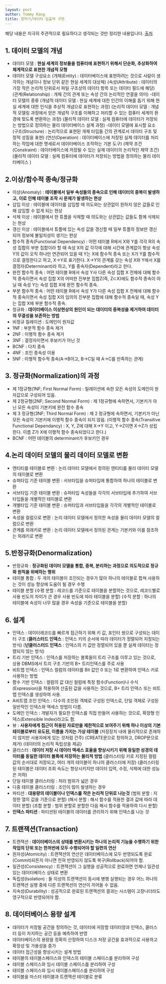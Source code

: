 ```yaml
---
layout: post
author: Tommy Kang
title: 정처기/데이터 입출력 구현
---
```

해당 내용은 지극히 주관적으로 필요하다고 생각되는 것만 정리한 내용입니다. 
[출처](https://jigglog.netlify.app/[2020]%20%EC%A0%95%EB%B3%B4%20%EC%B2%98%EB%A6%AC%20%EA%B8%B0%EC%82%AC%20%EC%8B%A4%EA%B8%B0%203-%EB%8D%B0%EC%9D%B4%ED%84%B0%20%EC%9E%85%EC%B6%9C%EB%A0%A5%20%EA%B5%AC%ED%98%84/)

## 1. 데이터 모델의 개념
- 데이터 모델 : **현실 세계의 정보들을 컴퓨터에 표현하기 위해서 단순화, 추상화하여 체계적으로 표현한 개념적 모형**
- 데이터 모델 구성요소
(개체(Entity) : 데이터베이스에 표현하려는 것으로 사람이 생각하는 개념이나 정보 단위 같은 현실 세계의 대상체)
(속성(Attribute) : 데이터의 가장 작은 논리적 단위로서 파일 구조상의 데이터 항목 또는 데이터 필드에 해당)
(관계(Relationship) : 개체 간의 관계 또는 속성 간의 논리적인 연결을 의미)
-데이터 모델의 종류
(개념적 데이터 모델 : 현실 세계에 대한 인간의 이해를 돕기 위해 현실 세계에 대한 인식을 추상적 개념으로 표현하는 과정)
(논리적 데이터 모델 : 개념적 모델링 과정에서 얻은 개념적 구조를 이해하고 처리할 수 있는 컴퓨터 세계의 환경에 맞도록 변환하는 과정)
(물리적 데이터 모델 : 실제 컴퓨터에 데이터가 저장되는 방법으로 정의하는 물리 데이터베이스 설계 과정)
-데이터 모델에 표시할 요소
(구조(Structure) : 논리적으로 표현된 개체 타입들 간의 관계로서 데이터 구조 및 정적 성질을 표현)
(연산(Operation) : 데이터베이스에 저장된 실제 데이터를 처리하는 작업에 대한 명세로서 데이터베이스 조작하는 기본 도구)
(제약 조건(Constraint) : 데이터베이스에 저장될 수 있는 실제 데이터의 논리적인 제약 조건)
(물리적 데이터 모델 : 실제 컴퓨터에 데이터가 저장되는 방법을 정의하는 물리 데이터베이스 )

## 2.이상/함수적 종속/정규화
- 이상(Anomaly) : **테이블에서 일부 속성들의 종속으로 인해 데이터의 중복이 발생하고, 이로 인해 테이블 조작 시 문제가 발생하는 현상**
- 삽입 이상 : 테이블에 데이터를 삽입할 때 의도와는 상관없이 원하지 않은 값들로 인해 삽입할 수 없게 되는 현상
- 삭제 이상 : 테이블에서 한 튜플을 삭제할 때 의도와는 상관없는 값들도 함께 삭제되는 현상
- 갱신 이상 : 테이블에서 튜플에 있는 속성 값을 갱신할 때 일부 튜플의 정보만 갱신되어 정보에 불일치성이 생기는 현상
- 함수적 종속(Functional Dependency) : 어떤 테이블 R에서 X와 Y를 각각 R의 속성 집합의 부분 집합이라 할 때 속성 X의 값 각각에 대해 시간에 관계없이 항상 속성 Y의 값이 오직 하나만 연관되어 있을 때 Y는 X에 함수적 종속 또는 X가 Y를 함수적으로 결정한다고 하고, X->Y로 표기한다. X->Y의 관계를 갖는 속성 X와 Y에서 X를 결정자(Determinant)라 하고, Y를 종속자(Dependent)라고 한다.
- 완전 함수적 종속 : 어떤 테이블 R에서 속성 Y사 다른 속성 집합 X 전체에 대해 함수적 종속이면서 속성 집합 X의 어떠한 진부분 집합Z(즉, Z⊂X)에도 함수적 종속이 아닐 때 속성 Y는 속성 집합 X에 완전 함수적 종속.
- 부분 함수적 종속 : 어떤 테이블 R에서 속성 Y가 다른 속성 집합 X 전체에 대해 함수적 종속이면서 속성 집합 X의 임의의 진부분 집합에 대해 함수적 종속일 때, 속성 Y는 집합 X에 부분 함수적 종속.
- 정규화 : **데이터베이스 이상현상의 원인이 되는 데이터의 중복성을 제거하여 데이터의 무결성을 보존하는 방법**
- 비정규 릴레이션 : 도메인이 원자값
- 1NF : 부분적 함수 종속 제거
- 2NF : 이행적 함수 종속 제거
- 3NF : 결정자이면서 후보키가 아닌 것
- BCNF : 다치 종속
- 4NF : 조인 종속성 이용
- 5NF : 이행적 함수적 종속(A->B이고, B->C일 때 A->C를 만족하는 관계)

## 3. 정규화(Normalization)의 과정
- 제 1정규형(1NF; First Normal Form) : 릴레이션에 속한 모든 속성의 도메인이 원자값으로 구성되어 있음.
- 제 2정규형(2NF; Second Normal Form) : 제 1정규형에 속하면서, 기본키가 아닌 모든 속성이 기본키에 완전 함수 종속
- 제 3 정규형(3NF; Third Normal Form) : 제 2 정규형에 속하면서, 기본키가 아닌 모든 속성이 기본키에 이행적 함수 종속이 되지 않음.
(이행적 함수 종속(Transitive Functional Dependancy) : X, Y, Z에 대해 X->Y 이고, Y->Z이면 X->Z가 성립한다. 이름 Z가 X에 이행적 함수 종속되었다고 한다.)
- BCNF : 어떤 테이블의 determinant가 후보키인 경우

## 4.논리 데이터 모델의 물리 데이터 모델로 변환
- 엔티티를 테이블로 변환 : 논리 데이터 모델에서 정의된 엔티티를 물리 데이터 모델의 테이블로 변환
- 슈퍼타입 기준 테이블 변환 : 서브타입을 슈퍼타입에 통합하여 하나의 테이블로 변환
- 서브타입 기준 테이블 변환 : 슈퍼타입 속성들을 각각의 서브타입에 추가하여 서브타입들을 개별적인 테이블로 변환
- 개별타입 기준 테이블 변환 : 슈퍼타입과 서브타입들을 각각의 개별적인 테이블로 변환
- 속성을 컬럼으로 변환 : 논리 데이터 모델에서 정의한 속성을 물리 데이터 모델의 컬럼으로 변환
- 관계를 외래키로 변환 : 논리 데이터 모델에서 정의된 관계는 기본키와 이를 참조하는 외래키로 변환

## 5.반정규화(Denormalization)
- 반정규화 : **정규화된 데이터 모델을 통합, 중복, 분리하는 과정으로 의도적으로 정규화 원칙을 위배하는 행위**
- 테이블 통합 : 두 개의 테이블이 조인되는 경우가 많아 하나의 테이블로 합쳐 사용하는 것이 성능 향상에 도움이 될 경우 수행 
- 테이블 분할 
(수평 분할 : 레코드를 기준으로 테이블을 분할하는 것으로, 레코드별로 사용 빈도의 차이가 큰 경우 사용 빈도에 따라 테이블을 분할)
(수직 분할 : 하나의 테이블에 속성이 너무 많을 경우 속성을 기준으로 테이블을 분할)

## 6. 설계
- 인덱스 : 데이터레코드를 빠르게 접근하기 위해 키 값, 포인터 쌍으로 구성되는 데이터 구조
(**클러스터드 인덱스** : 인덱스 키의 순서에 따라 데이터가 정렬되어 지정되는 방식)
(**넌클러스터드 인덱스** : 인덱스의 키 값만 정렬되어 있을 뿐 실제 데이터는 정렬되지 않는 방식)
- 트리 기반 인덱스 : 인덱스를 저장하는 블록들이 트리 구조를 이루고 있는 것으로, 상용 DBMS에서 트리 구조 기반의 B+ 트리인덱스를 주로 사용
- 비트맵 인덱스 : 인덱스 컬럼의 데이터를 Bit 값인 0 또는 1로 변환하여 인덱스 키로 사용하는 방법
- 함수 기반 인덱스 : 컬럼의 값 대신 컬럼에 특정 함수(Function)나 수식(Expression)을 적용하여 산출된 값을 사용하는 것으로, B+ 트리 인덱스 또는 비트맵 인덱스를 생성하여 사용.
- A비트맵 조인 인덱스 : 다수의 조인된 객체로 구성된 인덱스로, 단일 객체로 구성된 일반적인 인덱스와 액세스 방법이 다름.
- 도메인 인덱스 : 개발자가 필요한 인덱스를 직접 만들어 사용하는 것으로, 확장형 인덱스(Extensible Index)라고도 함.
- 뷰 : **사용자에게 접근이 허용된 자료만을 제한적으로 보여주기 위해 하나 이상의 기본 테이블로부터 유도된, 이름을 가지는 가상 테이블**
(저장장치 내에 물리적으로 존재하지 않지만 사용자에게 있는 것처럼 간주)
(CREATE문으로 정의하고, DROP문으로 제거)
(데이터의 논리적 독립성을 제공)
- 클러스터 : **데이터 저장 시 데이터 액세스 효율을 향상시키기 위해 동일한 성경의 데이터를 동일한 데이터 블록에 저장하는 물리적 방법**
(클러스터링 키로 지정된 컬럼 값의 순서대로 저장되고, 여러 개의 테이블이 하나의 클러스터에 저장)
(클러스터링된 테이블은 데이터 조회 속도는 향상시키지만 데이터 입력, 수정, 삭제에 대한 성능은 저하)
- 단일 테이블 클러스터링 : 처리 범위가 넓은 경우
- 다중 테이블 클러스터링 : 조인이 많이 발생하는 경우
- 파티션 : **대용량의 테이블이나 인덱스를 작은 논리적 단위로 나눈것**
(범위 분할 : 지정한 열의 값을 기준으로 분할)
(해시 분할 : 해시 함수를 적용한 결과 값에 따라 데이터 분할)
(조합 분할 : 범위 분할로 분할한 다음 해시 함수를 적용하여 다시 분할)
- **인덱스 파티션** : 파티션된 테이블의 데이터를 관리하기 위해 인덱스를 나눈 것

## 7. 트랜잭션(Transaction)
- 트랜잭션 : **데이터베이스의 상태를 변환시키는 하나의 논리적 기능을 수행하기 위한 작업의 단위 또는 한꺼번에 모두 수행되어야 할 일련의 연산**
 - 원자성(Atomicity) : 트랜잭션의 연산은 데이터베이스에 모두 반영되도록 완료(Commit)되든지 아니면 전혀 반영되지 않도록 복구(Rollback)되어야 함.
 - 일관성(Consistency) : 트랜잭션이 그 실행을 성공적으로 완료하면 언제나 일관성 있는 데이터베이스 상태로 변환
 - 독립성(Isolation) : 둘 이상의 트랜잭션이 동시에 병행 실행되는 경우 어느 하나의 트랜잭션 실행 중에 다른 트랜잭션의 연산이 끼어들 수 없음.
 - 지속성(Durability) : 성공적으로 완료된 트랜잭션의 결과는 시스템이 고장나더라도 영구적으로 반영되어야 함.

 ## 8. 데이터베이스 용량 설계
 - 데이터가 저장될 공간을 정의하는 것, 데이터에 저장할 데이터양과 인덱스, 클러스터 등이 차지하는 공간 등을 예측하여 반영
 - 데이터베이스의 용량을 정확히 산정하여 디스크 저장 공간을 효과적으로 사용하고 확장성 및 가용성을 증가
 - 데이터 접근성을 향상시키는 설계 방법
 - 테이블의 테이블스페이스와 인덱스의 테이블 스페이스를 분리하여 구성
 - 테이블 스페이스와 임시 테이블 스페이스를 분리하여 구성
 - 테이블 스페이스와 임시 테이블스페이스를 분리하여 구성
 - 테이블을 마스터 테이블과 트랜잭션 테이블로 분류
 